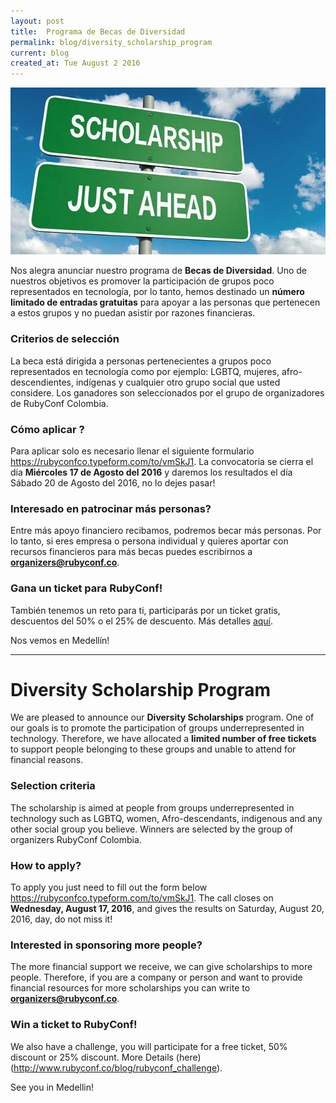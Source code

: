```yaml
---
layout: post
title:  Programa de Becas de Diversidad
permalink: blog/diversity_scholarship_program
current: blog
created_at: Tue August 2 2016
---
```


![Programa de Becas de Diversidad](/img/blog/scholarships.jpg)

Nos alegra anunciar nuestro programa de **Becas de Diversidad**. Uno de nuestros objetivos es promover la participación de grupos poco representados en tecnología, por lo tanto, hemos destinado un **número limitado de entradas gratuitas** para apoyar a las personas que pertenecen a estos grupos y no puedan asistir por razones financieras.

### Criterios de selección

La beca está dirigida a personas pertenecientes a grupos poco representados en tecnología como por ejemplo: LGBTQ, mujeres, afro-descendientes, indígenas y cualquier otro grupo social que usted considere. Los ganadores son seleccionados por el grupo de organizadores de RubyConf Colombia.

### Cómo aplicar ?

Para aplicar solo es necesario llenar el siguiente formulario https://rubyconfco.typeform.com/to/vmSkJ1. La convocatoria se cierra el día **Miércoles 17 de Agosto del 2016** y daremos los resultados el día Sábado 20 de Agosto del 2016, no lo dejes pasar!

### Interesado en patrocinar más personas?

Entre más apoyo financiero recibamos, podremos becar más personas. Por lo tanto, si eres empresa o persona individual y quieres aportar con recursos financieros para más becas puedes escribirnos a **organizers@rubyconf.co**.

### Gana un ticket para RubyConf!

También tenemos un reto para ti,  participarás por un ticket gratis, descuentos del 50% o el 25% de descuento. Más detalles [aquí](http://www.rubyconf.co/blog/rubyconf_challenge).

Nos vemos en Medellín!


* * *


# Diversity Scholarship Program

We are pleased to announce our **Diversity Scholarships** program. One of our goals is to promote the participation of groups underrepresented in technology. Therefore, we have allocated a **limited number of free tickets** to support people belonging to these groups and unable to attend for financial reasons.

### Selection criteria

The scholarship is aimed at people from groups underrepresented in technology such as LGBTQ, women, Afro-descendants, indigenous and any other social group you believe. Winners are selected by the group of organizers RubyConf Colombia.

### How to apply?

To apply you just need to fill out the form below https://rubyconfco.typeform.com/to/vmSkJ1. The call closes on **Wednesday, August 17, 2016**, and gives the results on Saturday, August 20, 2016, day, do not miss it!

### Interested in sponsoring more people?

The more financial support we receive, we can give scholarships to more people. Therefore, if you are a company or person and want to provide financial resources for more scholarships you can write to **organizers@rubyconf.co**.

### Win a ticket to RubyConf!

We also have a challenge, you will participate for a free ticket, 50% discount or 25% discount. More Details (here)(http://www.rubyconf.co/blog/rubyconf_challenge). 

See you in Medellin!




